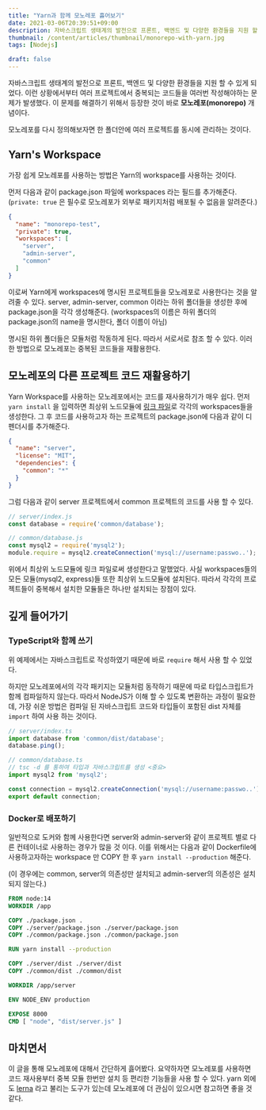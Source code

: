 ```yaml
---
title: "Yarn과 함께 모노레포 흟어보기"
date: 2021-03-06T20:39:51+09:00
description: 자바스크립트 생태계의 발전으로 프론트, 백엔드 및 다양한 환경들을 지원 할 수 있게 되었다. 이런 상황에서부터 여러 프로젝트에서 중복되는 코드들을 여러번 작성해야하는 문제가 발생했다. 이 문제를 해결하기 위해서 등장한 것이 바로 모노레포 개념이다.
thumbnail: /content/articles/thumbnail/monorepo-with-yarn.jpg
tags: [Nodejs]

draft: false
---
```

자바스크립트 생태계의 발전으로 프론트, 백엔드 및 다양한 환경들을 지원 할 수 있게 되었다. 이런 상황에서부터 여러 프로젝트에서 중복되는 코드들을 여러번 작성해야하는 문제가 발생했다.
이 문제를 해결하기 위해서 등장한 것이 바로 **모노레포(monorepo)** 개념이다.

모노레포를 다시 정의해보자면 한 폴더안에 여러 프로젝트를 동시에 관리하는 것이다.

## Yarn's Workspace
가장 쉽게 모노레포를 사용하는 방법은 Yarn의 workspace를 사용하는 것이다.

먼저 다음과 같이 package.json 파일에 workspaces 라는 필드를 추가해준다. (`private: true` 은 필수로 모노레포가 외부로 패키지처럼 배포될 수 없음을 알려준다.)
```json
{
  "name": "monorepo-test",
  "private": true, 
  "workspaces": [
    "server",
    "admin-server",
    "common"
  ]
}
```
이로써 Yarn에게 workspaces에 명시된 프로젝트들을 모노레포로 사용한다는 것을 알려줄 수 있다. server, admin-server, common 이라는 하위 폴더들을 생성한 후에 package.json을 각각 생성해준다. (workspaces의 이름은 하위 폴더의 package.json의 name을 명시한다, 폴더 이름이 아님)

명시된 하위 폴더들은 모듈처럼 작동하게 된다. 따라서 서로서로 참조 할 수 있다. 이러한 방법으로 모노레포는 중복된 코드들을 재활용한다.

## 모노레포의 다른 프로젝트 코드 재활용하기
Yarn Workspace를 사용하는 모노레포에서는 코드를 재사용하기가 매우 쉽다. 먼저 `yarn install` 을 입력하면 최상위 노드모듈에 [링크 파일](https://jhnyang.tistory.com/269)로 각각의 workspaces들을 생성한다. 그 후 코드를 사용하고자 하는 프로젝트의 package.json에 다음과 같이 디펜더시를 추가해준다.

```json
{
  "name": "server",
  "license": "MIT",
  "dependencies": {
    "common": "*"
  }
}
```
그럼 다음과 같이 server 프로젝트에서 common 프로젝트의 코드를 사용 할 수 있다.

```js
// server/index.js
const database = require('common/database');

// common/database.js
const mysql2 = require('mysql2');
module.require = mysql2.createConnection('mysql://username:passwo..');
```

위에서 최상위 노드모듈에 링크 파일로써 생성한다고 말했었다. 사실 workspaces들의 모든 모듈(mysql2, express)들 또한 최상위 노드모듈에 설치된다. 따라서 각각의 프로젝트들이 중복해서 설치한 모듈들은 하나만 설치되는 장점이 있다.

## 깊게 들어가기
### TypeScript와 함께 쓰기
위 예제에서는 자바스크립트로 작성하였기 때문에 바로 `require` 해서 사용 할 수 있었다.

하지만 모노레포에서의 각각 패키지는 모듈처럼 동작하기 때문에 따로 타입스크립트가 함께 컴파일하지 않는다.
따라서 NodeJS가 이해 할 수 있도록 변환하는 과정이 필요한데, 가장 쉬운 방법은 컴파일 된 자바스크립트 코드와 타입들이 포함된 dist 자체를 `import` 하여 사용 하는 것이다.

```ts
// server/index.ts
import database from 'common/dist/database';
database.ping();

// common/database.ts
// tsc -d 를 통하여 타입과 자바스크립트를 생성 <중요>
import mysql2 from 'mysql2';

const connection = mysql2.createConnection('mysql://username:passwo..');
export default connection;
```

### Docker로 배포하기
일반적으로 도커와 함께 사용한다면 server와 admin-server와 같이 프로젝트 별로 다른 컨테이너로 사용하는 경우가 많을 것 이다. 이를 위해서는 다음과 같이 Dockerfile에 사용하고자하는 workspace 만 COPY 한 후 `yarn install --production` 해준다.

(이 경우에는 common, server의 의존성만 설치되고 admin-server의 의존성은 설치되지 않는다.)
```Dockerfile
FROM node:14
WORKDIR /app

COPY ./package.json .
COPY ./server/package.json ./server/package.json
COPY ./common/package.json ./common/package.json

RUN yarn install --production

COPY ./server/dist ./server/dist
COPY ./common/dist ./common/dist

WORKDIR /app/server

ENV NODE_ENV production

EXPOSE 8000
CMD [ "node", "dist/server.js" ]
```

## 마치면서
이 글을 통해 모노레포에 대해서 간단하게 흟어봤다. 요약하자면 모노레포를 사용하면 코드 재사용부터 중복 모듈 한번만 설치 등 편리한 기능들을 사용 할 수 있다. yarn 외에도 [lerna](https://github.com/lerna/lerna) 라고 불리는 도구가 있는데 모노레포에 더 관심이 있으시면 참고하면 좋을 것 같다.